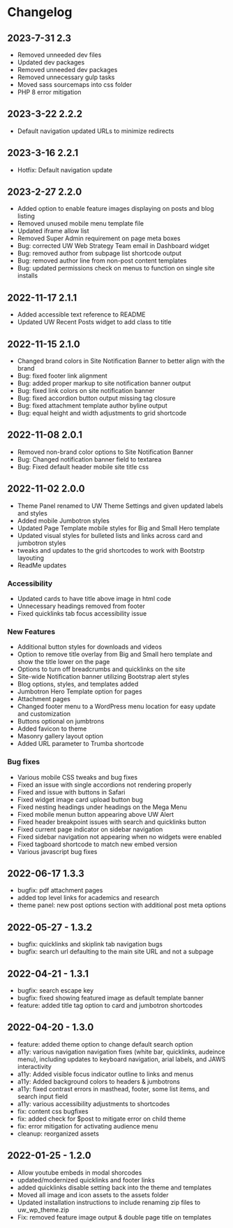 # Changelog

## 2023-7-31 2.3

- Removed unneeded dev files
- Updated dev packages
- Removed unneeded dev packages
- Removed unnecessary gulp tasks
- Moved sass sourcemaps into css folder
- PHP 8 error mitigation

## 2023-3-22 2.2.2

- Default navigation updated URLs to minimize redirects

## 2023-3-16 2.2.1

- Hotfix: Default navigation update

## 2023-2-27 2.2.0

- Added option to enable feature images displaying on posts and blog listing
- Removed unused mobile menu template file
- Updated iframe allow list
- Removed Super Admin requirement on page meta boxes
- Bug: corrected UW Web Strategy Team email in Dashboard widget
- Bug: removed author from subpage list shortcode output
- Bug: removed author line from non-post content templates
- Bug: updated permissions check on menus to function on single site installs

## 2022-11-17 2.1.1

- Added accessible text reference to README
- Updated UW Recent Posts widget to add class to title

## 2022-11-15 2.1.0

- Changed brand colors in Site Notification Banner to better align with the brand
- Bug: fixed footer link alignment
- Bug: added proper markup to site notification banner output
- Bug: fixed link colors on site notification banner
- Bug: fixed accordion button output missing tag closure
- Bug: fixed attachment template author byline output
- Bug: equal height and width adjustments to grid shortcode

## 2022-11-08 2.0.1

- Removed non-brand color options to Site Notification Banner
- Bug: Changed notification banner field to textarea
- Bug: Fixed default header mobile site title css

## 2022-11-02 2.0.0

- Theme Panel renamed to UW Theme Settings and given updated labels and styles
- Added mobile Jumbotron styles
- Updated Page Template mobile styles for Big and Small Hero template
- Updated visual styles for bulleted lists and links across card and jumbotron styles
- tweaks and updates to the grid shortcodes to work with Bootstrp layouting
- ReadMe updates

### Accessibility
- Updated cards to have title above image in html code
- Unnecessary headings removed from footer
- Fixed quicklinks tab focus accessibility issue

### New Features
- Additional button styles for downloads and videos
- Option to remove title overlay from Big and Small hero template and show the title lower on the page
- Options to turn off breadcrumbs and quicklinks on the site
- Site-wide Notification banner utilizing Bootstrap alert styles
- Blog options, styles, and templates added
- Jumbotron Hero Template option for pages
- Attachment pages
- Changed footer menu to a WordPress menu location for easy update and customization
- Buttons optional on jumbtrons
- Added favicon to theme
- Masonry gallery layout option
- Added URL parameter to Trumba shortcode

### Bug fixes
- Various mobile CSS tweaks and bug fixes
- Fixed an issue with single accordions not rendering properly
- Fixed and issue with buttons in Safari
- Fixed widget image card upload button bug
- Fixed nesting headings under headings on the Mega Menu
- Fixed mobile menun button appearing above UW Alert
- Fixed header breakpoint issues with search and quicklinks button
- Fixed current page indicator on sidebar navigation
- Fixed sidebar navigation not appearing when no widgets were enabled
- Fixed tagboard shortcode to match new embed version
- Various javascript bug fixes

## 2022-06-17 1.3.3

- bugfix: pdf attachment pages
- added top level links for academics and research
- theme panel: new post options section with additional post meta options

## 2022-05-27 - 1.3.2

*  bugfix: quicklinks and skiplink tab navigation bugs
*  bugfix: search url defaulting to the main site URL and not a subpage

## 2022-04-21 - 1.3.1

- bugfix: search escape key
- bugfix: fixed showing featured image as default template banner
- feature: added title tag option to card and jumbotron shortcodes

## 2022-04-20 - 1.3.0

- feature: added theme option to change default search option
- a11y: various navigation navigation fixes (white bar, quicklinks, audeince menu), including updates to keyboard navigation, arial labels, and JAWS interactivity
- a11y: Added visible focus indicator outline to links and menus
- a11y: Added background colors to headers & jumbotrons
- a11y: fixed contrast errors in masthead, footer, some list items, and search input field
- a11y: various accessibility adjustments to shortcodes
- fix: content css bugfixes
- fix: added check for $post to mitigate error on child theme
- fix: error mitigation for activating audience menu
- cleanup: reorganized assets


## 2022-01-25 - 1.2.0

- Allow youtube embeds in modal shorcodes
- updated/modernized quicklinks and footer links
- added quicklinks disable setting back into the theme and templates
- Moved all image and icon assets to the assets folder
- Updated installation instructions to include renaming zip files to uw_wp_theme.zip
- Fix: removed feature image output & double page title on templates
